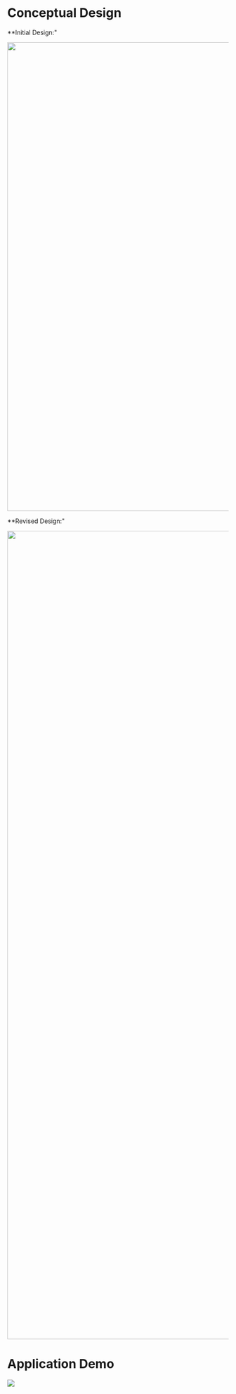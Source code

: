 # Conceptual Design

**Initial Design:"

<img src="https://i.imgur.com/g5wnJxE.jpg" width="850" height="1067">

**Revised Design:"

<img src="https://i.imgur.com/dejxfBT.jpg" width="850" height="1840">

# Application Demo
[![](https://i.imgur.com/ZqAEfq0.png)](https://www.youtube.com/watch?v=1mp7SFPao1g)
